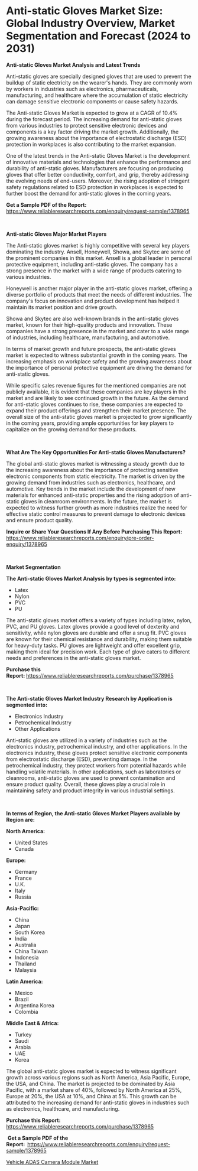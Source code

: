 <p><h1>Anti-static Gloves Market Size: Global Industry Overview, Market Segmentation and Forecast (2024 to 2031)</h1></p><p><strong>Anti-static Gloves Market Analysis and Latest Trends</strong></p>
<p><p>Anti-static gloves are specially designed gloves that are used to prevent the buildup of static electricity on the wearer's hands. They are commonly worn by workers in industries such as electronics, pharmaceuticals, manufacturing, and healthcare where the accumulation of static electricity can damage sensitive electronic components or cause safety hazards.</p><p>The Anti-static Gloves Market is expected to grow at a CAGR of 10.4% during the forecast period. The increasing demand for anti-static gloves from various industries to protect sensitive electronic devices and components is a key factor driving the market growth. Additionally, the growing awareness about the importance of electrostatic discharge (ESD) protection in workplaces is also contributing to the market expansion.</p><p>One of the latest trends in the Anti-static Gloves Market is the development of innovative materials and technologies that enhance the performance and durability of anti-static gloves. Manufacturers are focusing on producing gloves that offer better conductivity, comfort, and grip, thereby addressing the evolving needs of end-users. Moreover, the rising adoption of stringent safety regulations related to ESD protection in workplaces is expected to further boost the demand for anti-static gloves in the coming years.</p></p>
<p><strong>Get a Sample PDF of the Report:&nbsp;</strong> <a href="https://www.reliableresearchreports.com/enquiry/request-sample/1378965">https://www.reliableresearchreports.com/enquiry/request-sample/1378965</a></p>
<p>&nbsp;</p>
<p><strong>Anti-static Gloves Major Market Players</strong></p>
<p><p>The Anti-static gloves market is highly competitive with several key players dominating the industry. Ansell, Honeywell, Showa, and Skytec are some of the prominent companies in this market. Ansell is a global leader in personal protective equipment, including anti-static gloves. The company has a strong presence in the market with a wide range of products catering to various industries.</p><p>Honeywell is another major player in the anti-static gloves market, offering a diverse portfolio of products that meet the needs of different industries. The company's focus on innovation and product development has helped it maintain its market position and drive growth.</p><p>Showa and Skytec are also well-known brands in the anti-static gloves market, known for their high-quality products and innovation. These companies have a strong presence in the market and cater to a wide range of industries, including healthcare, manufacturing, and automotive.</p><p>In terms of market growth and future prospects, the anti-static gloves market is expected to witness substantial growth in the coming years. The increasing emphasis on workplace safety and the growing awareness about the importance of personal protective equipment are driving the demand for anti-static gloves.</p><p>While specific sales revenue figures for the mentioned companies are not publicly available, it is evident that these companies are key players in the market and are likely to see continued growth in the future. As the demand for anti-static gloves continues to rise, these companies are expected to expand their product offerings and strengthen their market presence. The overall size of the anti-static gloves market is projected to grow significantly in the coming years, providing ample opportunities for key players to capitalize on the growing demand for these products.</p></p>
<p>&nbsp;</p>
<p><strong>What Are The Key Opportunities For Anti-static Gloves Manufacturers?</strong></p>
<p><p>The global anti-static gloves market is witnessing a steady growth due to the increasing awareness about the importance of protecting sensitive electronic components from static electricity. The market is driven by the growing demand from industries such as electronics, healthcare, and automotive. Key trends in the market include the development of new materials for enhanced anti-static properties and the rising adoption of anti-static gloves in cleanroom environments. In the future, the market is expected to witness further growth as more industries realize the need for effective static control measures to prevent damage to electronic devices and ensure product quality.</p></p>
<p><strong>Inquire or Share Your Questions If Any Before Purchasing This Report:</strong> <a href="https://www.reliableresearchreports.com/enquiry/pre-order-enquiry/1378965">https://www.reliableresearchreports.com/enquiry/pre-order-enquiry/1378965</a></p>
<p>&nbsp;</p>
<p><strong>Market Segmentation</strong></p>
<p><strong>The Anti-static Gloves Market Analysis by types is segmented into:</strong></p>
<p><ul><li>Latex</li><li>Nylon</li><li>PVC</li><li>PU</li></ul></p>
<p><p>The anti-static gloves market offers a variety of types including latex, nylon, PVC, and PU gloves. Latex gloves provide a good level of dexterity and sensitivity, while nylon gloves are durable and offer a snug fit. PVC gloves are known for their chemical resistance and durability, making them suitable for heavy-duty tasks. PU gloves are lightweight and offer excellent grip, making them ideal for precision work. Each type of glove caters to different needs and preferences in the anti-static gloves market.</p></p>
<p><strong>Purchase this Report:&nbsp;</strong><a href="https://www.reliableresearchreports.com/purchase/1378965">https://www.reliableresearchreports.com/purchase/1378965</a></p>
<p>&nbsp;</p>
<p><strong>The Anti-static Gloves Market Industry Research by Application is segmented into:</strong></p>
<p><ul><li>Electronics Industry</li><li>Petrochemical Industry</li><li>Other Applications</li></ul></p>
<p><p>Anti-static gloves are utilized in a variety of industries such as the electronics industry, petrochemical industry, and other applications. In the electronics industry, these gloves protect sensitive electronic components from electrostatic discharge (ESD), preventing damage. In the petrochemical industry, they protect workers from potential hazards while handling volatile materials. In other applications, such as laboratories or cleanrooms, anti-static gloves are used to prevent contamination and ensure product quality. Overall, these gloves play a crucial role in maintaining safety and product integrity in various industrial settings.</p></p>
<p>&nbsp;</p>
<p><strong>In terms of Region, the Anti-static Gloves Market Players available by Region are:</strong></p>
<p>
    <p> <strong> North America: </strong>
        <ul>
            <li>United States</li>
            <li>Canada</li>
        </ul>
        </p> 
    <p> <strong> Europe: </strong>
        <ul>
            <li>Germany</li>
            <li>France</li>
            <li>U.K.</li>
            <li>Italy</li>
            <li>Russia</li>
        </ul>
        </p> 
    <p> <strong> Asia-Pacific: </strong>
        <ul>
            <li>China</li>
            <li>Japan</li>
            <li>South Korea</li>
            <li>India</li>
            <li>Australia</li>
            <li>China Taiwan</li>
            <li>Indonesia</li>
            <li>Thailand</li>
            <li>Malaysia</li>
        </ul>
        </p> 
    <p> <strong> Latin America: </strong>
        <ul>
            <li>Mexico</li>
            <li>Brazil</li>
            <li>Argentina Korea</li>
            <li>Colombia</li>
        </ul>
        </p> 
    <p> <strong> Middle East & Africa: </strong>
        <ul>
            <li>Turkey</li>
            <li>Saudi</li>
            <li>Arabia</li>
            <li>UAE</li>
            <li>Korea</li>
        </ul>
    </p>
    </p>
<p><p>The global anti-static gloves market is expected to witness significant growth across various regions such as North America, Asia Pacific, Europe, the USA, and China. The market is projected to be dominated by Asia Pacific, with a market share of 40%, followed by North America at 25%, Europe at 20%, the USA at 10%, and China at 5%. This growth can be attributed to the increasing demand for anti-static gloves in industries such as electronics, healthcare, and manufacturing.</p></p>
<p><strong>Purchase this Report: </strong><a href="https://www.reliableresearchreports.com/purchase/1378965">https://www.reliableresearchreports.com/purchase/1378965</a></p>
<p>&nbsp;<strong>Get a Sample PDF of the Report:&nbsp;&nbsp;</strong><a href="https://www.reliableresearchreports.com/enquiry/request-sample/1378965">https://www.reliableresearchreports.com/enquiry/request-sample/1378965</a></p>
<p><strong></strong></p>
<p><p><a href="https://meowing-canidae-761.notion.site/Vehicle-ADAS-Camera-Module-Market-Offers-Provide-Insightful-Data-for-the-Time-Period-from-2024-to-20-cdb44e6efce448d181eb2643aae1b4f4">Vehicle ADAS Camera Module Market</a></p></p>